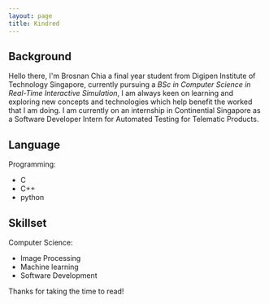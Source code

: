 ```yaml
---
layout: page
title: Kindred
---
```


## Background
Hello there, I'm Brosnan Chia a final year student from Digipen Institute of Technology Singapore, currently pursuing a *BSc in Computer Science in Real-Time Interactive Simulation*, I am always keen on learning and exploring new concepts and technologies which help benefit the worked that I am doing.
I am currently on an internship in Continential Singapore as a Software Developer Intern for Automated Testing for Telematic Products.
## Language
Programming:
* C
* C++
* python

## Skillset
Computer Science:
* Image Processing
* Machine learning
* Software Development

Thanks for taking the time to read!